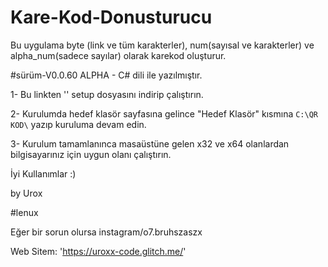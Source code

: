 # Kare-Kod-Donusturucu
Bu uygulama byte (link ve tüm karakterler), num(sayısal ve karakterler) ve alpha_num(sadece sayılar) olarak karekod oluşturur. 

#sürüm-V0.0.60 ALPHA - C# dili ile yazılmıştır.

1- Bu linkten '' setup dosyasını indirip çalıştırın.

2- Kurulumda hedef klasör sayfasına gelince "Hedef Klasör" kısmına `C:\QR KOD\` yazıp kuruluma devam edin.

3- Kurulum tamamlanınca masaüstüne gelen x32 ve x64 olanlardan bilgisayarınız için uygun olanı çalıştırın.


İyi Kullanımlar :)

by Urox 

#lenux


Eğer bir sorun olursa instagram/o7.bruhszaszx


Web Sitem: 'https://uroxx-code.glitch.me/'

